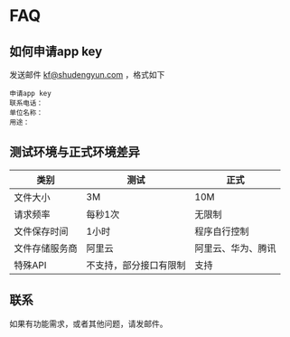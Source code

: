 # FAQ



## 如何申请app key 

发送邮件 kf@shudengyun.com ，格式如下

```
申请app key 
联系电话：
单位名称：
用途：
```


## 测试环境与正式环境差异

| 类别 | 测试 | 正式 |
| --- | --- | --- |
| 文件大小 | 3M | 10M |
| 请求频率 | 每秒1次 | 无限制 |
| 文件保存时间 | 1小时 | 程序自行控制 |
| 文件存储服务商 | 阿里云 | 阿里云、华为、腾讯 |
| 特殊API | 不支持，部分接口有限制 | 支持 |



## 联系

如果有功能需求，或者其他问题，请发邮件。 
